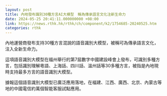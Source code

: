 ```yaml
---
layout: post
title: 內地發布識別30種方言AI大模型　稱為傳承語言文化注新生命力
date: 2024-05-25 20:41:11.000000000 +08:00
link: https://news.rthk.hk/rthk/ch/component/k2/1754685-20240525.htm
categories: rthk
---
```


內地運營商發布支持30種方言混說的語音識別大模型，被稱可為傳承語言文化，注入全新生命力。   

這項語音識別大模型在福州舉行的第7屆數字中國建設峰會上發布，可識別多種方言，包括識別理解粵語、上海話、四川話、溫州話等30多種方言，被指是內地現時支持最多方言的語音識別大模型。 

據報這個語音識別大模型已廣泛應用落地，在福建、江西、廣西、北京、內蒙古等地的中國電信約萬個智能客服試點應用。
